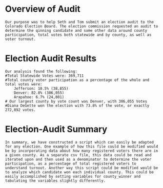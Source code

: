 # Overview of Audit 
    Our purpose was to help Seth and Tom submit an election audit to the Colorado Election Board. The election commission requested an audit to determine the qinning candidate and some other data around county participation, total votes both statewide and by county, as well as voter turnout. 

# Election Audit Results 
    Our analysis found the following: 
    #Total Statewide Votes were: 369,711
    #Total county voter participation as a percentage of the whole and total votes were: 
        Jefferson: 10.5% (38,855)
        Denver: 82.8% (306,055)
        Arapahoe: 6.7% (24,801)
    # Our largest county by vote count was Denver, with 306,055 Votes
    #Diana DeGette won the election with 73.8% of the vote, or exactly 272,892 votes. 

# Election-Audit Summary
    In summary, we have constructed a script which can easily be adapted for any election. One example of how this file could be modified would be by incorporating data about how many registered voters there are in a given county. As a separate csv file, this data could be read and iterated upon and then used as a denominator to determine the voter participation, as a percentage of total registered voters to understand turnout. Another way this script could be modified would be to analyze which candidate won each individual county. This could be easily accomplished by setting variables for county_winner and tabulating the variables slightly differently. 